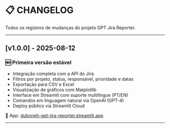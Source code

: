# 📋 CHANGELOG

Todos os registros de mudanças do projeto GPT Jira Reporter.

---

## [v1.0.0] - 2025-08-12
### 🆕 Primeira versão estável

- Integração completa com a API do Jira
- Filtros por projeto, status, responsável, prioridade e datas
- Exportação para CSV e Excel
- Visualização de gráficos com Matplotlib
- Interface em Streamlit com suporte multilíngue (PT/EN)
- Comandos em linguagem natural via OpenAI (GPT-4)
- Deploy público via Streamlit Cloud

🔗 App: [duboneh-gpt-jira-reporter.streamlit.app](https://duboneh-gpt-jira-reporter.streamlit.app)

---


